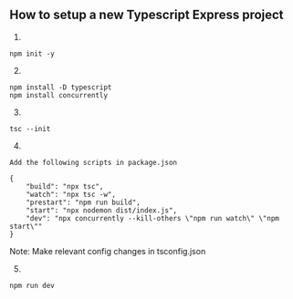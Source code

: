 ## How to setup a new Typescript Express project

1.

```
npm init -y
```

2.

```
npm install -D typescript
npm install concurrently

```

3.

```
tsc --init
```

4.

```
Add the following scripts in package.json

{
    "build": "npx tsc",
    "watch": "npx tsc -w",
    "prestart": "npm run build",
    "start": "npx nodemon dist/index.js",
    "dev": "npx concurrently --kill-others \"npm run watch\" \"npm start\""
}

```

Note: Make relevant config changes in tsconfig.json

5.

```
npm run dev
```

